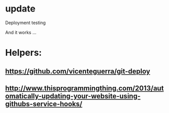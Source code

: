 # update
Deployment testing

And it works ... 

# Helpers:
## https://github.com/vicenteguerra/git-deploy
## http://www.thisprogrammingthing.com/2013/automatically-updating-your-website-using-githubs-service-hooks/


